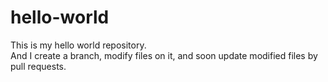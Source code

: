 # hello-world
This is my hello world repository.  
And I create a branch, modify files on it, and soon 
update modified files by pull requests.
